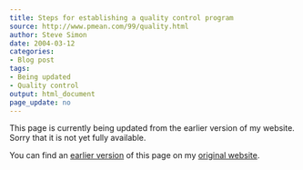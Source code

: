 ```yaml
---
title: Steps for establishing a quality control program
source: http://www.pmean.com/99/quality.html
author: Steve Simon
date: 2004-03-12
categories:
- Blog post
tags:
- Being updated
- Quality control
output: html_document
page_update: no
---
```


This page is currently being updated from the earlier version of my website. Sorry that it is not yet fully available.

<!---More--->

You can find an [earlier version][sim1] of this page on my [original website][sim2].

[sim1]: http://www.pmean.com/99/quality.html
[sim2]: http://www.pmean.com/original_site.html

